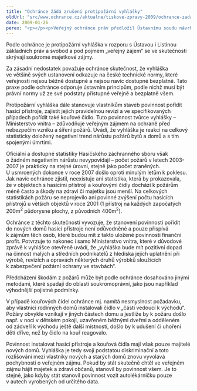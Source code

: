 ```yaml
---
title: "Ochránce žádá zrušení protipožární vyhlášky"
oldUrl: "src/www.ochrance.cz/aktualne/tiskove-zpravy-2009/ochrance-zada-zruseni-protipozarni-vyhlasky"
date: 2009-01-26
perex: "<p></p><p>Veřejný ochránce práv předložil Ústavnímu soudu návrh na zrušení vyhlášky č. 23/2008 Sb., o technických podmínkách požární ochrany staveb („protipožární vyhláška“), vydané Ministerstvem vnitra a účinné od 1. července 2008. Tato vyhláška mj. stanovuje povinnost vybavit nové domy hasicími přístroji a u vybraných objektů i kouřovými čidly.</p>"
---
```


<!-- imported from the old website -->

<p class="Normln-web" style="TEXT-DECORATION: none">Podle ochránce je protipožární vyhláška v rozporu s Ústavou i Listinou základních práv a svobod a pod pojmem „veřejný zájem“ se ve skutečnosti skrývají soukromé majetkové zájmy.</p><p class="Normln-web" style="TEXT-DECORATION: none">Za zásadní nedostatek považuje ochránce skutečnost, že vyhláška ve většině svých ustanovení odkazuje na české technické normy, které veřejnosti nejsou běžně dostupné a nejsou navíc dostupné bezplatně. Tato praxe podle ochránce odporuje ústavním principům, podle nichž musí být právní normy už ze své podstaty přístupné veřejně a bezplatně všem.</p><p class="Normln-web" style="TEXT-DECORATION: none">Protipožární vyhláška dále stanovuje vlastníkům staveb povinnost pořídit hasicí přístroje, zajistit jejich pravidelnou revizi a ve specifikovaných případech pořídit také kouřové čidlo. Tuto povinnost tvůrce vyhlášky – Ministerstvo vnitra – zdůvodňuje veřejným zájmem na ochraně před nebezpečím vzniku a šíření požárů. Uvádí, že vyhláška je reakcí na celkový statisticky doložený negativní trend nárůstu požárů bytů a domů a s tím spojenými úmrtími.</p><p class="Normln-web" style="TEXT-DECORATION: none">Oficiální a dostupné statistiky Hasičského záchranného sboru však o žádném negativním nárůstu nevypovídají – počet požárů v letech 2003-2007 je prakticky na stejné úrovni, stejně jako počet zraněných. U usmrcených dokonce v roce 2007 došlo oproti minulým letům k poklesu. Jak navíc ochránce zjistil, neexistuje ani statistika, která by prokazovala, že v objektech s hasicími přístroji a kouřovými čidly dochází k požárům méně často a škody na zdraví či majetku jsou menší. Na celkových statistikách požáru se neprojevilo ani povinné zvýšení počtu hasicích přístrojů u větších objektů v roce 2001 (1 přístroj na každých započatých 200m<sup>2</sup> půdorysné plochy, z původních 400m<sup>2</sup>).</p><p class="Normln-web" style="TEXT-DECORATION: none">Ochránce z těchto skutečností vyvozuje, že stanovení povinnosti pořídit do nových domů hasicí přístroje není odůvodněné a pouze přispívá k zájmům těch osob, které budou mít z takto uložené povinnosti finanční profit. Potvrzuje to nakonec i samo Ministerstvo vnitra, které v důvodové zprávě k vyhlášce otevřeně uvádí, že „vyhláška bude mít pozitivní dopad na činnost malých a středních podnikatelů z hlediska jejich uplatnění při výrobě, revizích a opravách některých druhů výrobků sloužících k zabezpečení požární ochrany ve stavbách“.</p><p class="Normln-web" style="TEXT-DECORATION: none">Předcházení škodám z požárů může být podle ochránce dosahováno jinými metodami, které spadají do oblasti soukromoprávní, jako jsou například výhodnější pojistné podmínky.</p><p class="Normln-web" style="TEXT-DECORATION: none">V případě kouřových čidel ochránce mj. namítá nesmyslnost požadavku, aby vlastníci rodinných domů instalovali čidlo v „části vedoucí k východu“. Požáry obvykle vznikají v jiných částech domu a jestliže by k požáru došlo např. v noci v dětském pokoji, uzavřeném běžnými dveřmi a odděleném od zádveří k východu ještě další místností, došlo by k udušení či uhoření dětí dříve, než by čidlo na kouř reagovalo.</p><p class="Normln-web" style="TEXT-DECORATION: none">Povinnost instalovat hasicí přístroje a kouřová čidla mají však pouze majitelé nových domů. Vyhláška je tedy svojí podstatou diskriminační a toto rozlišování mezi vlastníky nových a starých domů znovu vyvolává pochybnosti o veřejném zájmu. Pokud by stát skutečně chtěl ve veřejném zájmu hájit majetek a zdraví občanů, stanovil by povinnost všem. Je to stejné, jako kdyby stát stanovil povinnost vozit autolékárničku pouze v autech vyrobených od určitého data.</p>
